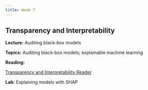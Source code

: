 ```yaml
---
title: Week 7
---
```


## Transparency and Interpretability

**Lecture:** Auditing black-box models

<!-- * DS-UA 202: [auditing black-box models slides](../../../assets/11_BlackBox_202_2023.pdf) -->
<!-- * DS-GA 1017: [auditing black-box models slides](../../../assets/11_BlackBox_1017.pdf) -->


**Topics:** Auditing black-box models; explainable machine learning

**Reading:**

[Transparency and Interpretability Reader](../../../assets/transparency_reader_2024.pdf)

**Lab:** Explaining models with SHAP

<!-- * DS-UA 202: [Colab Notebook](https://drive.google.com/file/d/10SfAw1Lr1w_DT0w3juyedvijm_xNXgWR/view?usp=sharing) -->
<!-- * DS-GA 1017: [Colab Notebook](https://drive.google.com/file/d/1knyn1DqV2sG8AWgLFonTAaM4vvm1ar_f/view?usp=sharing) -->
